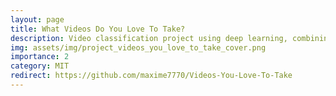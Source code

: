 ```yaml
---
layout: page
title: What Videos Do You Love To Take?
description: Video classification project using deep learning, combining Recurrent and Convolutional Neural Networks.
img: assets/img/project_videos_you_love_to_take_cover.png
importance: 2
category: MIT
redirect: https://github.com/maxime7770/Videos-You-Love-To-Take
---
```

